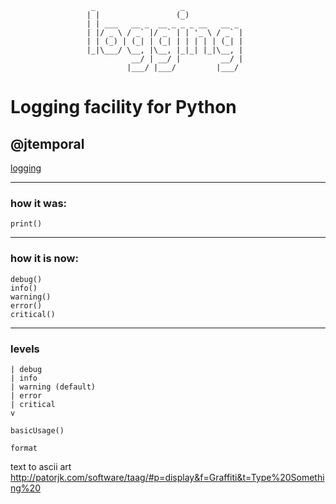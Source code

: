 
```
                  _                   _
                 | |                 (_)
                 | | ___   __ _  __ _ _ _ __   __ _
                 | |/ _ \ / _` |/ _` | | '_ \ / _` |
                 | | (_) | (_| | (_| | | | | | (_| |
                 |_|\___/ \__, |\__, |_|_| |_|\__, |
                           __/ | __/ |         __/ |
                          |___/ |___/         |___/
```


# Logging facility for Python

## @jtemporal

[logging](https://docs.python.org/3.4/library/logging.html)


----

### how it was:

`print()`






-----
### how it is now:

```
debug()
info()
warning()
error()
critical()

```







------
### levels


```
| debug
| info
| warning (default)
| error
| critical
v
```




`basicUsage()`







`format`















text to ascii art
http://patorjk.com/software/taag/#p=display&f=Graffiti&t=Type%20Something%20
